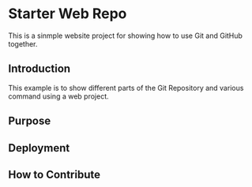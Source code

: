 # Starter Web Repo
This is a sinmple website project for showing how to use Git and GitHub together.
## Introduction
This example is to show different parts of the Git Repository and various command using a web project.
## Purpose

## Deployment

## How to Contribute